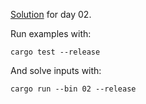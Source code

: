 [Solution](src/bin/02.rs) for day 02.

Run examples with:
```
cargo test --release
```

And solve inputs with:
```
cargo run --bin 02 --release
```
